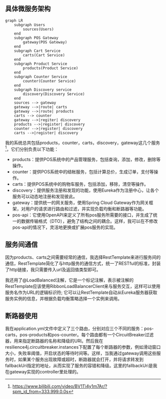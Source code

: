## 具体微服务架构

```mermaid
graph LR
    subgraph Users
        sources(Users)
    end
    subgraph POS Gateway
        gateway(POS Gateway)
    end
    subgraph Cart Service
        carts(Cart Service)
    end
    subgraph Product Service
        products(Product Service)
    end
    subgraph Counter Service
        counter(Counter Service)
    end
    subgraph Discovery service
        discovery(Discovery Service)
    end
    sources --> gateway
    gateway -->|route| carts
    gateway -->|route| products
    carts --> counter
    gateway -->|regiter| discovery
    products -->|register| discovery
    counter -->|register| discovery
    carts -->|register| discovery
```
[^(借鉴了老师的视频)]:https://www.bilibili.com/video/BV1Ti4y1m7Ar/?spm_id_from=333.999.0.0s 

我的系统总共包括products，counter，carts，discovery，gateway这几个服务[^(借鉴了老师的视频)]，它们分别负责以下功能：

- products：提供POS系统中的产品管理服务，包括查询，添加，修改，删除等操作。
- counter：提供POS系统中的结帐服务，包括计算总价，生成订单，支付等操作。
- carts：提供POS系统中的购物车服务，包括添加，移除，清空等操作。
- discovery：提供服务注册和发现的功能，使用Eureka作为注册中心，让各个服务可以动态地注册和发现彼此。
- gateway：提供统一的网关服务，使用Spring Cloud Gateway作为网关框架，对用户的请求进行路由和过滤，并实现负载均衡和断路器等功能。
- pos-api：它使用OpenAPI来定义了所有pos服务所需要的接口，并生成了统一的数据传输格式（DTO），避免了结构之间的耦合。这样，我可以在不修改pos-api的情况下，灵活地更换或扩展pos服务的实现。

## 服务间通信
因为products、carts之间需要经常的通信，我选择RestTemplate来进行服务间的通信，RestTemplate简化了与http服务的通信方式，统一了RESTful的标准，封装了http链接，我只需要传入url及返回值类型即可。

我还用了@LoadBalanced注解，它是一个标记注解，表示被注解的RestTemplate应该使用RibbonLoadBalancerClient来与服务交互，这样可以使用服务名作为URL的逻辑标识符; 它可以让RestTemplate自动从Eureka服务器获取服务实例的信息，并根据负载均衡策略选择一个实例来调用。

## 断路器使用

我在application.yml文件中定义了三个路由，分别对应三个不同的服务：pos-carts，pos-products和pos-counter。每个路由都有一个CircuitBreaker过滤器，用来指定断路器的名称和降级的URI。然后我在resilience4j.circuitbreaker.instances下配置了每个断路器的参数，例如滑动窗口大小，失败率阈值，开启状态的等待时间等。这样，当我通过gateway调用这些服务时，如果某个服务出现故障或超时，断路器就会打开，并将请求转发到fallbackUri指定的地址，从而实现了服务的容错和降级。这里的fallbackUri是我在gateway实现的controller里处理的。
